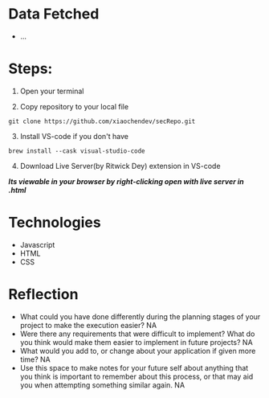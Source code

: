 # Data Fetched
- ...

# Steps:

1. Open your terminal

2. Copy repository to your local file
```
git clone https://github.com/xiaochendev/secRepo.git
```

3. Install VS-code if you don't have
```
brew install --cask visual-studio-code
```

4. Download Live Server(by Ritwick Dey) extension in VS-code

***Its viewable in your browser by right-clicking open with live server in .html***


# Technologies
- Javascript
- HTML
- CSS


# Reflection
- What could you have done differently during the planning stages of your project to make the execution easier?
NA
- Were there any requirements that were difficult to implement? What do you think would make them easier to implement in future projects?
NA
- What would you add to, or change about your application if given more time?
NA
- Use this space to make notes for your future self about anything that you think is important to remember about this process, or that may aid you when attempting something similar again.
NA
